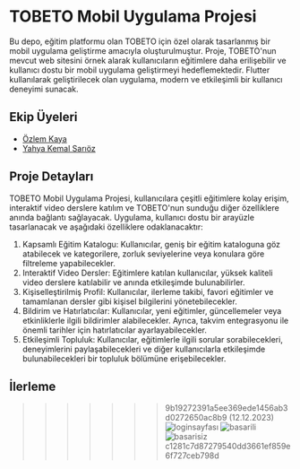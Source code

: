 # TOBETO Mobil Uygulama Projesi

Bu depo, eğitim platformu olan TOBETO için özel olarak tasarlanmış bir mobil uygulama geliştirme amacıyla oluşturulmuştur. Proje, TOBETO'nun mevcut web sitesini örnek alarak kullanıcıların eğitimlere daha erilişebilir ve kullanıcı dostu bir mobil uygulama geliştirmeyi hedeflemektedir. Flutter kullanılarak geliştirilecek olan uygulama, modern ve etkileşimli bir kullanıcı deneyimi sunacak.

## Ekip Üyeleri

- [Özlem Kaya](https://github.com/ozlemkayyaa)
- [Yahya Kemal Sarıöz](https://github.com/YahyaKemalSarioz)

## Proje Detayları

TOBETO Mobil Uygulama Projesi, kullanıcılara çeşitli eğitimlere kolay erişim, interaktif video derslere katılım ve TOBETO'nun sunduğu diğer özelliklere anında bağlantı sağlayacak. Uygulama, kullanıcı dostu bir arayüzle tasarlanacak ve aşağıdaki özelliklere odaklanacaktır:

1. Kapsamlı Eğitim Katalogu: Kullanıcılar, geniş bir eğitim kataloguna göz atabilecek ve kategorilere, zorluk seviyelerine veya konulara göre filtreleme yapabilecekler.
2. Interaktif Video Dersler: Eğitimlere katılan kullanıcılar, yüksek kaliteli video derslere katılabilir ve anında etkileşimde bulunabilirler.
3. Kişiselleştirilmiş Profil: Kullanıcılar, ilerleme takibi, favori eğitimler ve tamamlanan dersler gibi kişisel bilgilerini yönetebilecekler.
4. Bildirim ve Hatırlatıcılar: Kullanıcılar, yeni eğitimler, güncellemeler veya etkinliklerle ilgili bildirimler alabilecekler. Ayrıca, takvim entegrasyonu ile önemli tarihler için hatırlatıcılar ayarlayabilecekler.
5. Etkileşimli Topluluk: Kullanıcılar, eğitimlerle ilgili sorular sorabilecekleri, deneyimlerini paylaşabilecekleri ve diğer kullanıcılarla etkileşimde bulunabilecekleri bir topluluk bölümüne erişebilecekler.

## İlerleme

>>>>>>> 9b19272391a5ee369ede1456ab3d0272650ac8b9
(12.12.2023)
![loginsayfası](https://github.com/ozlemkayyaa/TobetoApp/assets/126676960/d092da59-f6b8-4a6d-836f-ea4d8cad254c)
![basarili](https://github.com/ozlemkayyaa/TobetoApp/assets/126676960/afaacfc2-4c62-4557-91ea-34533b4015d4)
![basarisiz](https://github.com/ozlemkayyaa/TobetoApp/assets/126676960/67ce73ca-06ad-4e66-9ead-e9084cde5c67)
>>>>>>> c1281c7d87279540dd3661ef859e6f727ceb798d

